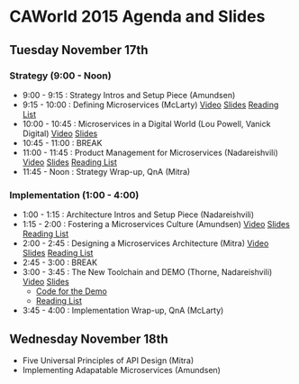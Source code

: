 # CAWorld 2015 Agenda and Slides

## Tuesday November 17th
### Strategy (9:00 - Noon)

 * 9:00  - 9:15 : Strategy Intros and Setup Piece (Amundsen)
 * 9:15  - 10:00 : Defining Microservices (McLarty)   [Video](http://www.apiacademy.co/resources/defining-microservices/)   [Slides](https://drive.google.com/file/d/0B-463AriRRZ6S2d0c0ZiZU55OW8/view?pli=1)   [Reading List](MMReadingList.md)
 * 10:00 - 10:45  : Microservices in a Digital World (Lou Powell, Vanick Digital)   [Video](http://www.apiacademy.co/resources/microservices-in-a-digital-world/)   [Slides](https://drive.google.com/open?id=0B-463AriRRZ6NENhWGxNLWtDQkk)
 * 10:45 - 11:00 : BREAK
 * 11:00 - 11:45 : Product Management for Microservices (Nadareishvili)   [Video](http://www.apiacademy.co/resources/product-management-for-microservices/)   [Slides](https://www.dropbox.com/s/n9hhwq11q50za02/Irakli-Api-product-management.pdf?dl=0)   [Reading List](https://github.com/apiacademy/CAWorld2015/blob/master/APIProductMgmt-ReadingList.md)
 * 11:45 - Noon : Strategy Wrap-up, QnA (Mitra)

### Implementation (1:00 - 4:00)
 * 1:00 - 1:15 : Architecture Intros and Setup Piece (Nadareishvili)
 * 1:15 - 2:00 : Fostering a Microservices Culture (Amundsen)   [Video](http://www.apiacademy.co/resources/fostering-a-microservices-culture/)   [Slides](https://dl.dropboxusercontent.com/u/3551384/Fostering-A-Microservice-Culture.pdf)   [Reading List](https://github.com/apiacademy/CAWorld2015/blob/master/Fostering-MService-Culture.md)
 * 2:00 - 2:45 : Designing a Microservices Architecture (Mitra)   [Video](http://www.apiacademy.co/resources/designing-a-microservices-architecture/)   [Slides](https://www.dropbox.com/s/2ei8a9jaloh9tqz/Designing_Microservices_Architecture.pdf?dl=0)   [Reading List](https://github.com/apiacademy/CAWorld2015/blob/master/Designing_MS_Arch.md)
 * 2:45 - 3:00 : BREAK
 * 3:00 - 3:45 : The New Toolchain and DEMO (Thorne, Nadareishvili)   [Video](http://www.apiacademy.co/resources/a-demonstration-of-the-microservices-tool-chain/)   [Slides](https://www.dropbox.com/s/gx0t75iddk4tffx/CAW_MSA_New_Tool_Chain_v2015-irakli-jay.pdf?dl=0)
     *   [Code for the Demo](https://github.com/apiacademy/microservices-deployment)  
     *   [Reading List](https://github.com/apiacademy/CAWorld2015/blob/master/MicroservicesDemo-Resources)
 * 3:45 - 4:00 : Implementation Wrap-up, QnA (McLarty)

## Wednesday November 18th
* Five Universal Principles of API Design (Mitra)
* Implementing Adapatable Microservices (Amundsen)
